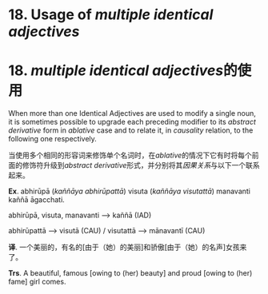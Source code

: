 # **18. Usage of** *multiple identical adjectives*
# 18. *multiple identical adjectives***的使用**

 When more than one Identical Adjectives are used to modify a single noun, it is 
sometimes possible to upgrade each preceding modifier to its *abstract derivative* form 
in *ablative* case and to relate it, in *causality* relation, to the following one respectively. 

当使用多个相同的形容词来修饰单个名词时，在*ablative*的情况下它有时将每个前面的修饰符升级到*abstract derivative*形式，并分别将其*因果关系*与以下一个联系起来。

**Ex**. abhirūpā (*kaññāya abhirūpattā*) visuta (*kaññāya visutattā*) manavanti kaññā 
āgacchati. 

 abhirūpā, visuta, manavanti --> kaññā (IAD) 
 
 abhirūpattā --> visutā (CAU) / visutattā --> mānavantī (CAU) 

**译**. 一个美丽的，有名的[由于（她）的美丽]和骄傲[由于（她）的名声]女孩来了。

**Trs**. A beautiful, famous [owing to (her) beauty] and proud [owing to (her) fame] 
girl comes.